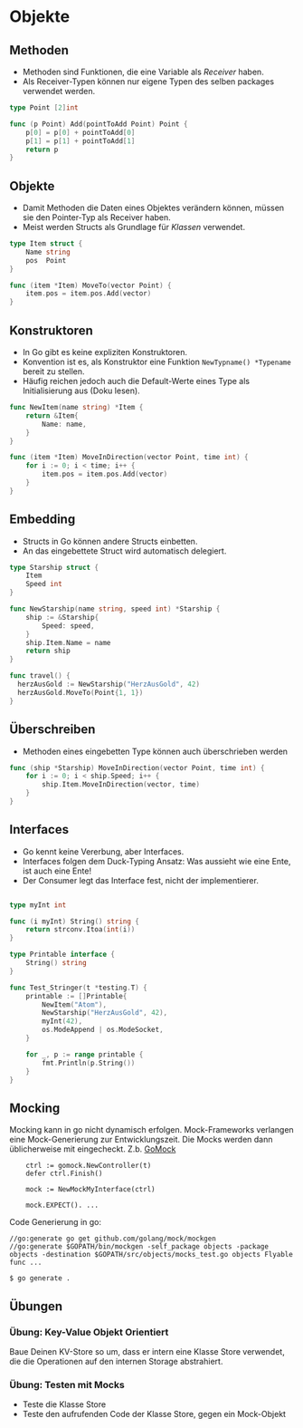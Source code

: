 # Objekte

## Methoden
* Methoden sind Funktionen, die eine Variable als *Receiver* haben.
* Als Receiver-Typen können nur eigene Typen des selben packages verwendet werden.

```go
type Point [2]int

func (p Point) Add(pointToAdd Point) Point {
	p[0] = p[0] + pointToAdd[0]
	p[1] = p[1] + pointToAdd[1]
	return p
}
```

## Objekte
* Damit Methoden die Daten eines Objektes verändern können, müssen sie den Pointer-Typ als Receiver haben.
* Meist werden Structs als Grundlage für *Klassen* verwendet.

```go
type Item struct {
	Name string
	pos  Point
}

func (item *Item) MoveTo(vector Point) {
	item.pos = item.pos.Add(vector)
}
```

## Konstruktoren
* In Go gibt es keine expliziten Konstruktoren.
* Konvention ist es, als Konstruktor eine Funktion `NewTypname() *Typename` bereit zu stellen.
* Häufig reichen jedoch auch die Default-Werte eines Type als Initialisierung aus (Doku lesen).


```go
func NewItem(name string) *Item {
	return &Item{
		Name: name,
	}
}

func (item *Item) MoveInDirection(vector Point, time int) {
	for i := 0; i < time; i++ {
		item.pos = item.pos.Add(vector)
	}
}
```

## Embedding
* Structs in Go können andere Structs einbetten.
* An das eingebettete Struct wird automatisch delegiert.
```go
type Starship struct {
	Item
	Speed int
}

func NewStarship(name string, speed int) *Starship {
	ship := &Starship{
		Speed: speed,
	}
	ship.Item.Name = name
	return ship
}

func travel() {
  herzAusGold := NewStarship("HerzAusGold", 42)
  herzAusGold.MoveTo(Point{1, 1})
}
```

## Überschreiben
* Methoden eines eingebetten Type können auch überschrieben werden

```go
func (ship *Starship) MoveInDirection(vector Point, time int) {
	for i := 0; i < ship.Speed; i++ {
		ship.Item.MoveInDirection(vector, time)
	}
}
```

## Interfaces
* Go kennt keine Vererbung, aber Interfaces.
* Interfaces folgen dem Duck-Typing Ansatz: Was aussieht wie eine Ente, ist auch eine Ente!
* Der Consumer legt das Interface fest, nicht der implementierer.

```go

type myInt int

func (i myInt) String() string {
	return strconv.Itoa(int(i))
}

type Printable interface {
	String() string
}

func Test_Stringer(t *testing.T) {
	printable := []Printable{
		NewItem("Atom"),
		NewStarship("HerzAusGold", 42),
		myInt(42),
		os.ModeAppend | os.ModeSocket,
	}

	for _, p := range printable {
		fmt.Println(p.String())
	}
}
```

## Mocking

Mocking kann in go nicht dynamisch erfolgen. Mock-Frameworks verlangen eine Mock-Generierung zur Entwicklungszeit. Die Mocks werden dann üblicherweise mit eingecheckt. Z.b. [GoMock](https://github.com/golang/mock)

```
	ctrl := gomock.NewController(t)
	defer ctrl.Finish()

	mock := NewMockMyInterface(ctrl)

	mock.EXPECT(). ...
```
    
Code Generierung in go:
```
//go:generate go get github.com/golang/mock/mockgen
//go:generate $GOPATH/bin/mockgen -self_package objects -package objects -destination $GOPATH/src/objects/mocks_test.go objects Flyable
func ...
```

```
$ go generate .
```

## Übungen

### Übung: Key-Value Objekt Orientiert
Baue Deinen KV-Store so um, dass er intern eine Klasse Store verwendet,
die die Operationen auf den internen Storage abstrahiert.

### Übung: Testen mit Mocks
* Teste die Klasse Store
* Teste den aufrufenden Code der Klasse Store, gegen ein Mock-Objekt 

